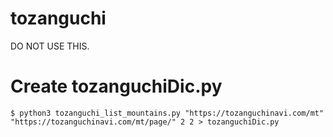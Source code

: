 # tozanguchi

DO NOT USE THIS.

# Create tozanguchiDic.py

```
$ python3 tozanguchi_list_mountains.py "https://tozanguchinavi.com/mt" "https://tozanguchinavi.com/mt/page/" 2 2 > tozanguchiDic.py
```
